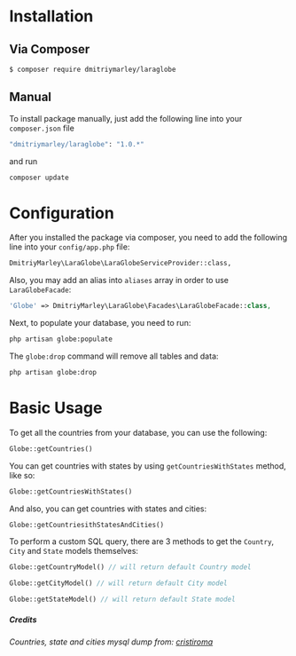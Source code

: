 # Installation
## Via Composer

``` bash
$ composer require dmitriymarley/laraglobe
```

## Manual

To install package manually, just add the following line into your `composer.json` file

``` bash
"dmitriymarley/laraglobe": "1.0.*"
```
and run
```bash
composer update
```

# Configuration

After you installed the package via composer, you need to add the following line into your `config/app.php` file:

```bash
DmitriyMarley\LaraGlobe\LaraGlobeServiceProvider::class,
```

Also, you may add an alias into `aliases` array in order to use `LaraGlobeFacade`:

```php
'Globe' => DmitriyMarley\LaraGlobe\Facades\LaraGlobeFacade::class,
```

Next, to populate your database, you need to run:

```bash
php artisan globe:populate
```

The `globe:drop` command will remove all tables and data:

```bash
php artisan globe:drop
```

# Basic Usage

To get all the countries from your database, you can use the following:

```php
Globe::getCountries()
```

You can get countries with states by using `getCountriesWithStates` method, like so:

```php
Globe::getCountriesWithStates()
```

And also, you can get countries with states and cities:

```php
Globe::getCountriesithStatesAndCities()
```

To perform a custom SQL query, there are 3 methods to get the `Country`, `City` and `State` models themselves:

```php
Globe::getCountryModel() // will return default Country model
```

```php
Globe::getCityModel() // will return default City model
```

```php
Globe::getStateModel() // will return default State model
```

##### Credits
###### Countries, state and cities mysql dump from: [cristiroma](https://github.com/cristiroma/countries)